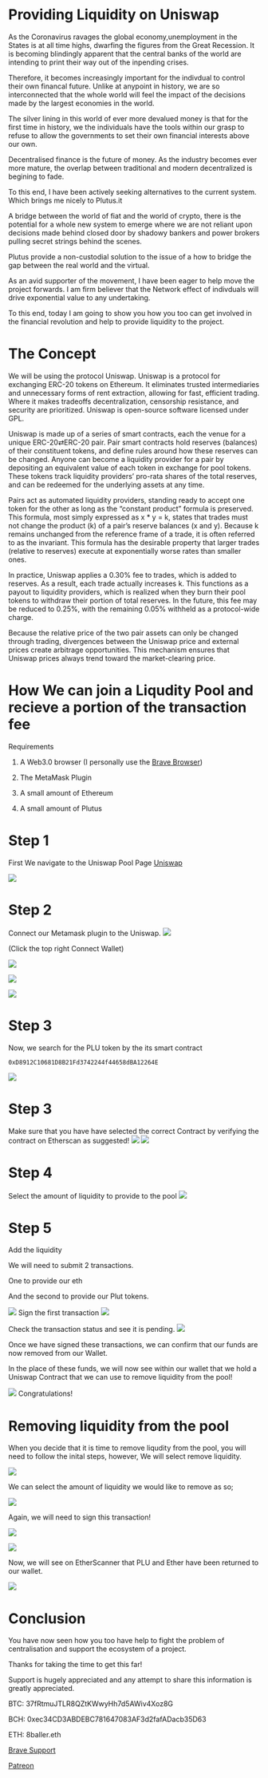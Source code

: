 # Providing Liquidity on Uniswap

As the Coronavirus ravages the global economy,unemployment in the States is at all time highs, dwarfing the figures from the Great Recession. It is becoming blindingly apparent that the central banks of the world are intending to print their way out of the inpending crises.


Therefore, it becomes increasingly important for the indivdual to control their own financal future. Unlike at anypoint in history, we are so interconnected that the whole world will feel the impact of the decisions made by the largest economies in the world.

The silver lining in this world of ever more devalued money is that for the first time in history, we the individuals have the tools within our grasp to refuse to allow the governments to set their own financial interests above our own.

Decentralised finance is the future of money. As the industry becomes ever more mature, the overlap between traditional and modern decentralized is begining to fade.

To this end, I have been actively seeking alternatives to the current system. Which brings me nicely to Plutus.it

A bridge between the world of fiat and the world of crypto, there is the potential for a whole new system to emerge where we are not reliant upon decisions made behind closed door by shadowy bankers and power brokers pulling secret strings behind the scenes.

Plutus provide a non-custodial solution to the issue of a how to bridge the gap between the real world and the virtual. 

As an avid supporter of the movement, I have been eager to help move the project forwards. I am firm believer that the Network effect of indivduals will drive exponential value to any undertaking.

To this end, today I am going to show you how you too can get involved in the financial revolution and help to provide liquidity to the project.

# The Concept

We will be using the protocol Uniswap. Uniswap is a protocol for exchanging ERC-20 tokens on Ethereum. It eliminates trusted intermediaries and unnecessary forms of rent extraction, allowing for fast, efficient trading. Where it makes tradeoffs decentralization, censorship resistance, and security are prioritized. Uniswap is open-source software licensed under GPL.

Uniswap is made up of a series of smart contracts, each the venue for a unique ERC-20⇄ERC-20 pair. Pair smart contracts hold reserves (balances) of their constituent tokens, and define rules around how these reserves can be changed. Anyone can become a liquidity provider for a pair by depositing an equivalent value of each token in exchange for pool tokens. These tokens track liquidity providers’ pro-rata shares of the total reserves, and can be redeemed for the underlying assets at any time.

Pairs act as automated liquidity providers, standing ready to accept one token for the other as long as the “constant product” formula is preserved. This formula, most simply expressed as x * y = k, states that trades must not change the product (k) of a pair’s reserve balances (x and y). Because k remains unchanged from the reference frame of a trade, it is often referred to as the invariant. This formula has the desirable property that larger trades (relative to reserves) execute at exponentially worse rates than smaller ones.

In practice, Uniswap applies a 0.30% fee to trades, which is added to reserves. As a result, each trade actually increases k. This functions as a payout to liquidity providers, which is realized when they burn their pool tokens to withdraw their portion of total reserves. In the future, this fee may be reduced to 0.25%, with the remaining 0.05% withheld as a protocol-wide charge.

Because the relative price of the two pair assets can only be changed through trading, divergences between the Uniswap price and external prices create arbitrage opportunities. This mechanism ensures that Uniswap prices always trend toward the market-clearing price.

# How We can join a Liqudity Pool and recieve a portion of the transaction fee

Requirements

1. A Web3.0 browser (I personally use the [Brave Browser](https://brave.com/bal844)) 

2. The MetaMask Plugin 

3. A small amount of Ethereum

4. A small amount of Plutus

# Step 1
First We navigate to the Uniswap Pool Page 
[Uniswap](https://uniswap.exchange/add-liquidity)

![](imgs/step1.png) 

# Step 2 
Connect our Metamask plugin to the Uniswap.
![](imgs/connect_wal.png) 

(Click the top right Connect Wallet)

![](imgs/connect_2png) 

![](imgs/conn_3.png) 

![](imgs/conn_4.png) 

# Step 3
Now, we search for the PLU token by the its smart contract
```
0xD8912C10681D8B21Fd3742244f44658dBA12264E
```
![](imgs/Step_2.png) 

# Step 3
Make sure that you have have selected the correct Contract by verifying the contract on Etherscan as suggested!
![](imgs/verify_legit1.png) 
![](imgs/verify_2.png) 


# Step 4
Select the amount of liquidity to provide to the pool
![](imgs/sel_liquid.png) 

# Step 5
Add the liquidity

We will need to submit 2 transactions.

One to provide our eth

And the second to provide our Plut tokens.

![](imgs/5a.png) 
Sign the first transaction
![](imgs/5b.png) 

Check the transaction status and see it is pending.
![](imgs/5c.png) 

Once we have signed these transactions, we can confirm that our funds are now removed from our Wallet.


In the place of these funds, we will now see within our wallet that we hold a Uniswap Contract that we can use to remove liquidity from the pool! 

![](imgs/5d.png) 
Congratulations!

# Removing liquidity from the pool
When you decide that it is time to remove liqudity from the pool, you will need to follow the inital steps, however, We will select remove liquidity.

![](imgs/6a.png) 


We can select the amount of liquidity we would like to remove as so;


![](imgs/6b.png) 


Again, we will need to sign this transaction!

![](imgs/6c.png) 

![](imgs/6d.png) 


Now, we will see on EtherScanner that PLU and Ether have been returned to our wallet.



![](imgs/6e.png) 

# Conclusion

You have now seen how you too have help to fight the problem of centralisation and support the ecosystem of a project.

Thanks for taking the time to get this far!

Support is hugely appreciated and any attempt to share this information is greatly appreciated.



BTC:
37fRtmuJTLR8QZtKWwyHh7d5AWiv4Xoz8G

BCH:
0xec34CD3ABDEBC781647083AF3d2fafADacb35D63

ETH:
8baller.eth

[Brave Support](https://brave.com/bal844)

[Patreon](https://www.patreon.com/8baller030?fan_landing=true)
 

